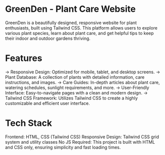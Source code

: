 # GreenDen - Plant Care Website
GreenDen is a beautifully designed, responsive website for plant enthusiasts, built using Tailwind CSS. This platform allows users to explore various plant species, learn about plant care, and get helpful tips to keep their indoor and outdoor gardens thriving.

# Features
-> Responsive Design: Optimized for mobile, tablet, and desktop screens.
-> Plant Database: A collection of plants with detailed information, care instructions, and images.
-> Care Guides: In-depth articles about plant care, watering schedules, sunlight requirements, and more.
-> User-Friendly Interface: Easy-to-navigate pages with a clean and modern design.
-> Tailwind CSS Framework: Utilizes Tailwind CSS to create a highly customizable and efficient user interface.
# Tech Stack
Frontend: HTML, CSS (Tailwind CSS)
Responsive Design: Tailwind CSS grid system and utility classes
No JS Required: This project is built with HTML and CSS only, ensuring simplicity and fast loading times.

